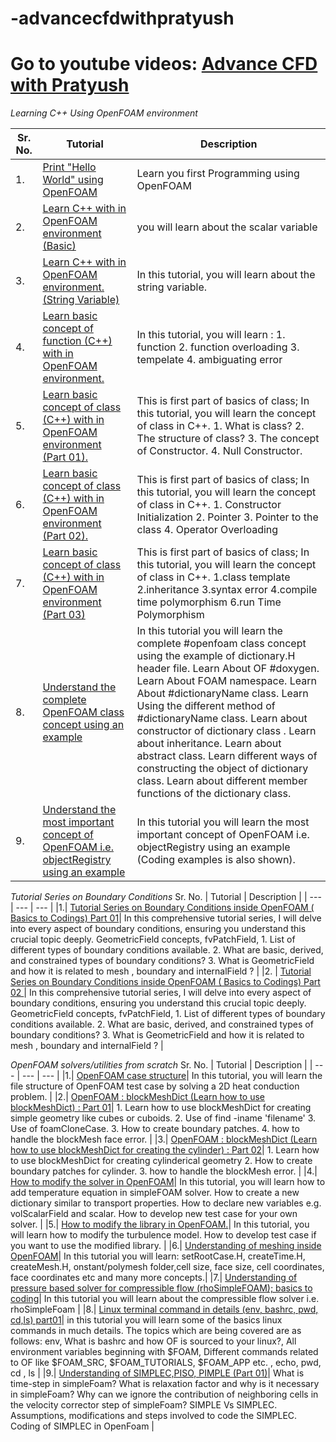 # -advancecfdwithpratyush
# Go to youtube videos:  [Advance CFD with Pratyush](https://www.youtube.com/@advancecfdwithpratyush7162)


_Learning C++ Using OpenFOAM environment_


Sr. No. | Tutorial | Description | 
| --- | --- | --- | 
|1.| [Print "Hello World" using OpenFOAM](https://www.youtube.com/watch?v=CopTbUT2czM&list=PLFzs-gS0NxDpOQhU6YdqfKZXFtD-_njOj&ab_channel=AdvanceCFDwithPratyush)| Learn you first Programming using OpenFOAM  | 
|2. | [Learn C++ with in OpenFOAM environment (Basic) ](https://www.youtube.com/watch?v=fFP4ZDEFROc&list=PLFzs-gS0NxDpOQhU6YdqfKZXFtD-_njOj&index=2&ab_channel=AdvanceCFDwithPratyush)| you will learn about the scalar variable  | 
| 3. | [Learn C++ with in OpenFOAM environment. (String Variable)](https://www.youtube.com/watch?v=4ywJ8rdO868&list=PLFzs-gS0NxDpOQhU6YdqfKZXFtD-_njOj&index=3&ab_channel=AdvanceCFDwithPratyush)| In this tutorial, you will learn about the string variable.  | 
| 4. | [Learn basic concept of function (C++) with in OpenFOAM environment. ](https://www.youtube.com/watch?v=35XSP0cLMSA&list=PLFzs-gS0NxDpOQhU6YdqfKZXFtD-_njOj&index=4&ab_channel=AdvanceCFDwithPratyush)| In this tutorial, you will learn : 1. function 2. function overloading 3. tempelate  4. ambiguating error   | 
| 5. | [Learn basic concept of class (C++) with in OpenFOAM environment (Part 01).](https://www.youtube.com/watch?v=9OoTGPTZxw8&list=PLFzs-gS0NxDpOQhU6YdqfKZXFtD-_njOj&index=5&ab_channel=AdvanceCFDwithPratyush)| This is first part of basics of class; In this tutorial, you will learn the concept of class in C++.  1. What is class? 2. The structure of class? 3. The concept of Constructor. 4. Null Constructor.   | 
| 6. | [Learn basic concept of class (C++) with in OpenFOAM environment (Part 02).](https://www.youtube.com/watch?v=3-se33-uzdY&list=PLFzs-gS0NxDpOQhU6YdqfKZXFtD-_njOj&index=6&ab_channel=AdvanceCFDwithPratyush)| This is first part of basics of class; In this tutorial, you will learn the concept of class in C++.  1. Constructor Initialization 2. Pointer  3. Pointer to the class  4. Operator Overloading   | 
| 7. | [Learn basic concept of class (C++) with in OpenFOAM environment (Part 03)](https://www.youtube.com/watch?v=aB9e-aAo36k&list=PLFzs-gS0NxDpOQhU6YdqfKZXFtD-_njOj&index=7&ab_channel=AdvanceCFDwithPratyush)|This is first part of basics of class; In this tutorial, you will learn the concept of class in C++.  1.class template 2.inheritance  3.syntax error 4.compile time polymorphism 6.run Time Polymorphism   | 
| 8. | [Understand the complete OpenFOAM class concept using an example](https://www.youtube.com/watch?v=QDBPX4_WucQ&list=PLFzs-gS0NxDpOQhU6YdqfKZXFtD-_njOj&index=8&ab_channel=AdvanceCFDwithPratyush)|In this tutorial you will learn the complete #openfoam  class concept using the example of dictionary.H header file. Learn About OF #doxygen.  Learn About FOAM namespace. Learn About #dictionaryName class. Learn Using the different method of #dictionaryName class. Learn about constructor of dictionary class . Learn about inheritance. Learn about abstract class. Learn different ways of constructing the object of dictionary class. Learn about different member functions of the dictionary class.    | 
| 9. | [Understand the most important concept of OpenFOAM i.e. objectRegistry using an example](https://www.youtube.com/watch?v=ghU1YSRe6fY&list=PLFzs-gS0NxDpOQhU6YdqfKZXFtD-_njOj&index=9&ab_channel=AdvanceCFDwithPratyush)| In this tutorial you will learn  the most important concept of OpenFOAM i.e. objectRegistry using an example (Coding examples is also shown).  | 



_Tutorial Series on Boundary Conditions_
Sr. No. | Tutorial | Description | 
| --- | --- | --- | 
|1.| [Tutorial Series on Boundary Conditions inside OpenFOAM ( Basics to Codings) Part 01](https://www.youtube.com/watch?v=tV5hjS8vCnY&list=PLFzs-gS0NxDrpyO2EpCLCAiPUGH25Krjk&ab_channel=AdvanceCFDwithPratyush)| In this comprehensive tutorial series, I will delve into every aspect of boundary conditions, ensuring you understand this crucial topic deeply. GeometricField concepts, fvPatchField, 1. List of different types of boundary conditions available.  2. What are basic, derived, and constrained types of boundary conditions? 3. What is GeometricField and how it is related to mesh ,  boundary and internalField ?  | 
|2. | [Tutorial Series on Boundary Conditions inside OpenFOAM ( Basics to Codings) Part 02 ](https://www.youtube.com/watch?v=bUp_bY9Xkms&list=PLFzs-gS0NxDrpyO2EpCLCAiPUGH25Krjk&index=2&ab_channel=AdvanceCFDwithPratyush)| In this comprehensive tutorial series, I will delve into every aspect of boundary conditions, ensuring you understand this crucial topic deeply. GeometricField concepts, fvPatchField, 1. List of different types of boundary conditions available.  2. What are basic, derived, and constrained types of boundary conditions? 3. What is GeometricField and how it is related to mesh ,  boundary and internalField ? | 


_OpenFOAM solvers/utilities from scratch_
Sr. No. | Tutorial | Description | 
| --- | --- | --- | 
|1.| [OpenFOAM case structure](https://www.youtube.com/watch?v=ecOPR4YKkGk&list=PLFzs-gS0NxDqClHll-7ECvCO_8cq4qTTu&ab_channel=AdvanceCFDwithPratyush)| In this tutorial, you will learn the file structure of OpenFOAM test case by solving a 2D heat conduction problem. | 
|2.| [OpenFOAM : blockMeshDict (Learn how to use blockMeshDict) : Part 01](https://www.youtube.com/watch?v=W8bhrHixWDg&list=PLFzs-gS0NxDqClHll-7ECvCO_8cq4qTTu&index=2&ab_channel=AdvanceCFDwithPratyush)| 1. Learn how to use blockMeshDict for creating simple geometry like cubes or cuboids. 2. Use of find -iname 'filename' 3. Use of foamCloneCase. 3. How to create boundary patches. 4. how to handle the blockMesh face error. | 
|3.| [OpenFOAM : blockMeshDict (Learn how to use blockMeshDict for creating the cylinder) : Part 02](https://www.youtube.com/watch?v=MlrSyDbbxX0&list=PLFzs-gS0NxDqClHll-7ECvCO_8cq4qTTu&index=3&ab_channel=AdvanceCFDwithPratyush)| 1. Learn how to use blockMeshDict for creating cylinderical geometry  2. How to create boundary patches for cylinder. 3. how to handle the blockMesh error. | 
|4.| [How to modify the solver in OpenFOAM](https://www.youtube.com/watch?v=Ixok9IJ97MQ&list=PLFzs-gS0NxDqClHll-7ECvCO_8cq4qTTu&index=4&ab_channel=AdvanceCFDwithPratyush)| In this tutorial, you will learn how to add temperature equation in simpleFOAM solver. How to create a new dictionary similar to transport properties. How to declare new variables e.g. volScalarField and scalar. How to develop new test case for your own solver. | 
|5.| [How to modify the library in OpenFOAM.](https://www.youtube.com/watch?v=89kSlVPguAQ&list=PLFzs-gS0NxDqClHll-7ECvCO_8cq4qTTu&index=5&ab_channel=AdvanceCFDwithPratyush)| In this tutorial, you will learn how to modify the turbulence model. How to develop test case if you want to use the modified library. | 
|6.| [Understanding of meshing inside OpenFOAM](https://www.youtube.com/watch?v=5nWKgLhlVG0&list=PLFzs-gS0NxDqClHll-7ECvCO_8cq4qTTu&index=6&ab_channel=AdvanceCFDwithPratyush)| In this tutorial you will learn: setRootCase.H,  createTime.H, createMesh.H, onstant/polymesh folder,cell size, face size, cell coordinates, face coordinates etc and many more concepts.|
|7.| [Understanding of pressure based solver for compressible flow (rhoSimpleFOAM); basics to coding](https://www.youtube.com/watch?v=iRw-1eDhTTg&list=PLFzs-gS0NxDqClHll-7ECvCO_8cq4qTTu&index=7&ab_channel=AdvanceCFDwithPratyush)| In this tutorial you will learn about the compressible flow solver i.e. rhoSimpleFoam |
|8.| [Linux terminal command in details (env, bashrc, pwd, cd,ls) part01](https://www.youtube.com/watch?v=RS2ZAZ8s970&list=PLFzs-gS0NxDqClHll-7ECvCO_8cq4qTTu&index=8&ab_channel=AdvanceCFDwithPratyush)|  in this tutorial you will learn some of the basics linux commands in much details. The topics which are being covered are as follows: env,  What is bashrc and how OF is sourced to your linux?, All environment variables beginning with $FOAM, Different commands related to OF like $FOAM_SRC, $FOAM_TUTORIALS, $FOAM_APP etc. ,  echo, pwd, cd , ls  |
|9.| [Understanding of SIMPLEC,PISO, PIMPLE (Part 01)](https://www.youtube.com/watch?v=6x14uJH92G4&list=PLFzs-gS0NxDqClHll-7ECvCO_8cq4qTTu&index=9&ab_channel=AdvanceCFDwithPratyush)| What is time-step in simpleFoam? What is relaxation factor and why is it necessary in simpleFoam?  Why can we ignore the contribution of neighboring cells in the velocity corrector step of simpleFoam?  SIMPLE Vs SIMPLEC.  Assumptions, modifications and steps involved to code the SIMPLEC. Coding of SIMPLEC in OpenFoam |



